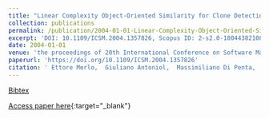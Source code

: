 ```yaml
---
title: "Linear Complexity Object-Oriented Similarity for Clone Detection and Software Evolution Analyses"
collection: publications
permalink: /publication/2004-01-01-Linear-Complexity-Object-Oriented-Similarity-for-Clone-Detection-and-Software-Evolution-Analyses
excerpt: 'DOI: 10.1109/ICSM.2004.1357826, Scopus ID: 2-s2.0-18044382108, Cited by: 21'
date: 2004-01-01
venue: 'the proceedings of 20th International Conference on Software Maintenance (ICSM 2004), 11-17 September 2004, Chicago, IL, USA'
paperurl: 'https://doi.org/10.1109/ICSM.2004.1357826'
citation: ' Ettore Merlo,  Giuliano Antoniol,  Massimiliano Di Penta,  Vincenzo Rollo, &quot;Linear Complexity Object-Oriented Similarity for Clone Detection and Software Evolution Analyses.&quot; the proceedings of 20th International Conference on Software Maintenance (ICSM 2004), 11-17 September 2004, Chicago, IL, USA, 2004.'
---
```

[Bibtex](https://dblp.org/rec/bib/conf/icsm/MerloAPR04)

[Access paper here](https://doi.org/10.1109/ICSM.2004.1357826){:target="_blank"}
